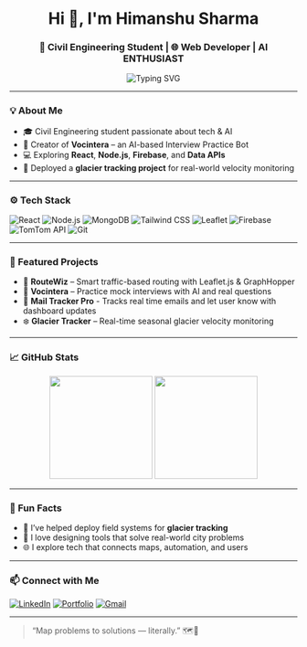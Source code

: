 <h1 align="center">Hi 👋, I'm Himanshu Sharma</h1>
<h3 align="center">🚀 Civil Engineering Student | 🌐 Web Developer | AI ENTHUSIAST </h3>

<p align="center">
  <img src="https://readme-typing-svg.herokuapp.com?font=Fira+Code&size=20&pause=1000&color=36BCF7&width=435&lines=Building+tools+with+Maps,+AI,+and+Code!;Making+Smart+Cities+Smarter.;Learning+Every+Day+🌱" alt="Typing SVG" />
</p>

---

### 💡 About Me

- 🎓 Civil Engineering student passionate about tech & AI
- 🤖 Creator of **Vocintera** – an AI-based Interview Practice Bot
- 💻 Exploring **React**, **Node.js**, **Firebase**, and **Data APIs**
- 🧊 Deployed a **glacier tracking project** for real-world velocity monitoring

---

### ⚙️ Tech Stack

![React](https://img.shields.io/badge/-React-161b22?style=flat&logo=react)
![Node.js](https://img.shields.io/badge/-Node.js-161b22?style=flat&logo=node.js)
![MongoDB](https://img.shields.io/badge/-MongoDB-161b22?style=flat&logo=mongodb)
![Tailwind CSS](https://img.shields.io/badge/-TailwindCSS-161b22?style=flat&logo=tailwind-css)
![Leaflet](https://img.shields.io/badge/-Leaflet-161b22?style=flat&logo=leaflet)
![Firebase](https://img.shields.io/badge/-Firebase-161b22?style=flat&logo=firebase)
![TomTom API](https://img.shields.io/badge/-TomTom-161b22?style=flat&logo=tomtom)
![Git](https://img.shields.io/badge/-Git-161b22?style=flat&logo=git)

---

### 📌 Featured Projects

- 🔄 **RouteWiz** – Smart traffic-based routing with Leaflet.js & GraphHopper
- 🤖 **Vocintera** – Practice mock interviews with AI and real questions
- 🌆 **Mail Tracker Pro** - Tracks real time emails and let user know with dashboard updates
- ❄️ **Glacier Tracker** – Real-time seasonal glacier velocity monitoring

---

### 📈 GitHub Stats

<p align="center">
  <img src="https://github-readme-stats.vercel.app/api?username=CodeXGautam&show_icons=true&theme=radical" height="180"/>
  <img src="https://github-readme-stats.vercel.app/api/top-langs/?username=CodeXGautam&layout=compact&theme=radical" height="180"/>
</p>

---

### 🎯 Fun Facts

- 🧊 I’ve helped deploy field systems for **glacier tracking**
- 🧠 I love designing tools that solve real-world city problems
- 🌐 I explore tech that connects maps, automation, and users

---

### 📫 Connect with Me

[![LinkedIn](https://img.shields.io/badge/-LinkedIn-0A66C2?style=flat&logo=linkedin&logoColor=white)](https://www.linkedin.com/in/himanshu-sharma-72b93b283)
[![Portfolio](https://img.shields.io/badge/-Portfolio-000?style=flat&logo=vercel&logoColor=white)](https://yourportfolio.vercel.app)
[![Gmail](https://img.shields.io/badge/-Email-D14836?style=flat&logo=gmail&logoColor=white)](mailto:himanshug1310@gmail.com)

---

> “Map problems to solutions — literally.” 🗺️🚀
> 
